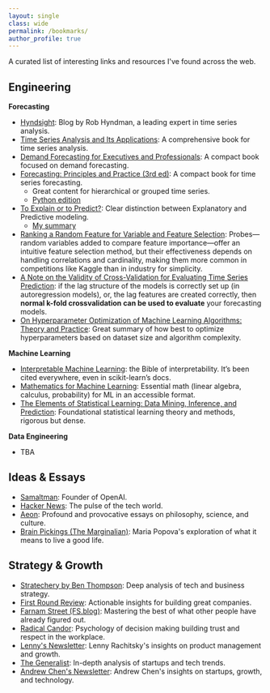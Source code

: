 ```yaml
---
layout: single
class: wide
permalink: /bookmarks/
author_profile: true
---
```


A curated list of interesting links and resources I've found across the web.

## Engineering

**Forecasting**
- [Hyndsight](https://robjhyndman.com/hyndsight/): Blog by Rob Hyndman, a leading expert in time series analysis.
- [Time Series Analysis and Its Applications](http://www.stat.ucla.edu/~frederic/415/S23/tsa4.pdf): A comprehensive book for time series analysis.
- [Demand Forecasting for Executives and Professionals](https://dfep.netlify.app/): A compact book focused on demand forecasting.
- [Forecasting: Principles and Practice (3rd ed)](https://otexts.com/fpp3/): A compact book for time series forecasting.
  - Great content for hierarchical or grouped time series.
  - [Python edition](https://otexts.com/fpppy/nbs/11-hierarchical-forecasting.html)
- [To Explain or to Predict?](https://projecteuclid.org/journals/statistical-science/volume-25/issue-3/To-Explain-or-to-Predict/10.1214/10-STS330.full): Clear distinction between Explanatory and Predictive modeling.
  - [My summary](../_posts/2025-07-16-ExplanatoryvsPredictiveModeling.md)
- [Ranking a Random Feature for Variable and Feature Selection](https://jmlr.org/papers/volume3/stoppiglia03a/stoppiglia03a.pdf): Probes—random variables added to compare feature importance—offer an intuitive feature selection method, but their effectiveness depends on handling correlations and cardinality, making them more common in competitions like Kaggle than in industry for simplicity.
- [A Note on the Validity of Cross-Validation for Evaluating Time Series Prediction](https://www.monash.edu/business/econometrics-and-business-statistics/research/publications/ebs/wp10-15.pdf): if the lag structure of the models is correctly set up (in autoregression models), or, the lag features are created correctly, then **normal k-fold crossvalidation can be used to evaluate** your forecasting models.
- [On Hyperparameter Optimization of Machine Learning Algorithms: Theory and Practice](https://arxiv.org/pdf/2007.15745): Great summary of how best to optimize hyperparameters based on dataset size and algorithm complexity.


**Machine Learning**
- [Interpretable Machine Learning](https://originalstatic.aminer.cn/misc/pdf/Molnar-interpretable-machine-learning_compressed.pdf): the Bible of interpretability. It’s been cited everywhere, even in scikit-learn’s docs.
- [Mathematics for Machine Learning](https://mml-book.github.io/book/mml-book.pdf): Essential math (linear algebra, calculus, probability) for ML in an accessible format.
- [The Elements of Statistical Learning: Data Mining, Inference, and Prediction](https://www.sas.upenn.edu/~fdiebold/NoHesitations/BookAdvanced.pdf): Foundational statistical learning theory and methods, rigorous but dense.

**Data Engineering**
- TBA

## Ideas & Essays

- [Samaltman](https://blog.samaltman.com/reflections): Founder of OpenAI.
- [Hacker News](https://news.ycombinator.com/): The pulse of the tech world.
- [Aeon](https://aeon.co/): Profound and provocative essays on philosophy, science, and culture.
- [Brain Pickings (The Marginalian)](https://www.themarginalian.org/): Maria Popova's exploration of what it means to live a good life.

## Strategy & Growth

- [Stratechery by Ben Thompson](https://stratechery.com/): Deep analysis of tech and business strategy.
- [First Round Review](https://review.firstround.com/): Actionable insights for building great companies.
- [Farnam Street (FS.blog)](https://fs.blog/): Mastering the best of what other people have already figured out.
- [Radical Candor](https://radicalcandor.com/): Psychology of decision making building trust and respect in the workplace.
- [Lenny's Newsletter](https://www.lennysnewsletter.com/): Lenny Rachitsky's insights on product management and growth.
- [The Generalist](https://www.generalist.com/): In-depth analysis of startups and tech trends.
- [Andrew Chen's Newsletter](https://andrewchen.substack.com/): Andrew Chen's insights on startups, growth, and technology.